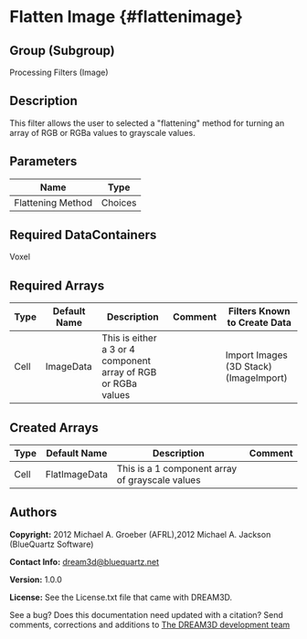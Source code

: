 Flatten Image {#flattenimage}
======

## Group (Subgroup) ##
Processing Filters (Image)

## Description ##
This filter allows the user to selected a "flattening" method for turning an array of RGB or RGBa values to grayscale values.

## Parameters ##

| Name | Type |
|------|------|
| Flattening Method | Choices |

## Required DataContainers ##
Voxel

## Required Arrays ##

| Type | Default Name | Description | Comment | Filters Known to Create Data |
|------|--------------|-------------|---------|-----|
| Cell | ImageData | This is either a 3 or 4 component array of RGB or RGBa values |  | Import Images (3D Stack) (ImageImport) |


## Created Arrays ##
| Type | Default Name | Description | Comment |
|------|--------------|---------|-------|
| Cell | FlatImageData | This is a 1 component array of grayscale values | |


## Authors ##


**Copyright:** 2012 Michael A. Groeber (AFRL),2012 Michael A. Jackson (BlueQuartz Software)

**Contact Info:** dream3d@bluequartz.net

**Version:** 1.0.0

**License:**  See the License.txt file that came with DREAM3D.


See a bug? Does this documentation need updated with a citation? Send comments, corrections and additions to [The DREAM3D development team](mailto:dream3d@bluequartz.net?subject=Documentation%20Correction)

